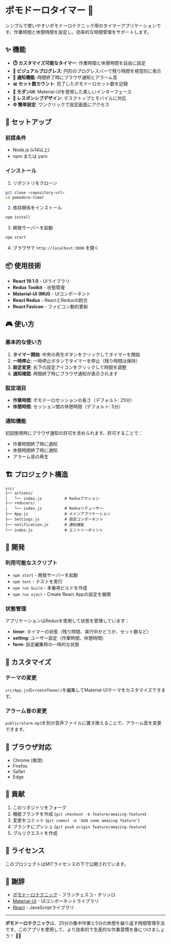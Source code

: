 # ポモドーロタイマー 🍅

シンプルで使いやすいポモドーロテクニック用のタイマーアプリケーションです。作業時間と休憩時間を設定し、効率的な時間管理をサポートします。

## ✨ 機能

- **⏱️ カスタマイズ可能なタイマー**: 作業時間と休憩時間を自由に設定
- **🎯 ビジュアルプログレス**: 円形のプログレスバーで残り時間を視覚的に表示
- **🔔 通知機能**: 時間終了時にブラウザ通知とアラーム音
- **📊 セット数カウント**: 完了したポモドーロセット数を記録
- **🎨 モダンUI**: Material-UIを使用した美しいインターフェース
- **📱 レスポンシブデザイン**: デスクトップとモバイルに対応
- **⚙️ 簡単設定**: ワンクリックで設定画面にアクセス

## 🚀 セットアップ

### 前提条件

- Node.js (v14以上)
- npm または yarn

### インストール

1. リポジトリをクローン
```bash
git clone <repository-url>
cd pomodoro-timer
```

2. 依存関係をインストール
```bash
npm install
```

3. 開発サーバーを起動
```bash
npm start
```

4. ブラウザで `http://localhost:3000` を開く

## 📦 使用技術

- **React 19.1.0** - UIライブラリ
- **Redux Toolkit** - 状態管理
- **Material-UI (MUI)** - UIコンポーネント
- **React Redux** - ReactとReduxの統合
- **React Favicon** - ファビコン動的更新

## 🎮 使い方

### 基本的な使い方

1. **タイマー開始**: 中央の再生ボタンをクリックしてタイマーを開始
2. **一時停止**: 一時停止ボタンでタイマーを停止（残り時間は保持）
3. **設定変更**: 右下の設定アイコンをクリックして時間を調整
4. **通知確認**: 時間終了時にブラウザ通知が表示されます

### 設定項目

- **作業時間**: ポモドーロセッションの長さ（デフォルト: 25分）
- **休憩時間**: セッション間の休憩時間（デフォルト: 5分）

### 通知機能

初回使用時にブラウザ通知の許可を求められます。許可することで：
- 作業時間終了時に通知
- 休憩時間終了時に通知
- アラーム音の再生

## 🏗️ プロジェクト構造

```
src/
├── actions/
│   └── index.js          # Reduxアクション
├── reducers/
│   └── index.js          # Reduxリデューサー
├── App.js                # メインアプリケーション
├── Settings.js           # 設定コンポーネント
├── notification.js       # 通知機能
└── index.js              # エントリーポイント
```

## 🔧 開発

### 利用可能なスクリプト

- `npm start` - 開発サーバーを起動
- `npm test` - テストを実行
- `npm run build` - 本番用ビルドを作成
- `npm run eject` - Create React Appの設定を展開

### 状態管理

アプリケーションはReduxを使用して状態を管理しています：

- **timer**: タイマーの状態（残り時間、実行中かどうか、セット数など）
- **setting**: ユーザー設定（作業時間、休憩時間）
- **form**: 設定編集時の一時的な状態

## 🎨 カスタマイズ

### テーマの変更

`src/App.js`の`createTheme()`を編集してMaterial-UIテーマをカスタマイズできます。

### アラーム音の変更

`public/alarm.mp3`を別の音声ファイルに置き換えることで、アラーム音を変更できます。

## 📱 ブラウザ対応

- Chrome (推奨)
- Firefox
- Safari
- Edge

## 🤝 貢献

1. このリポジトリをフォーク
2. 機能ブランチを作成 (`git checkout -b feature/amazing-feature`)
3. 変更をコミット (`git commit -m 'Add some amazing feature'`)
4. ブランチにプッシュ (`git push origin feature/amazing-feature`)
5. プルリクエストを作成

## 📄 ライセンス

このプロジェクトはMITライセンスの下で公開されています。

## 🙏 謝辞

- [ポモドーロテクニック](https://francescocirillo.com/pages/pomodoro-technique) - フランチェスコ・チリッロ
- [Material-UI](https://mui.com/) - UIコンポーネントライブラリ
- [React](https://reactjs.org/) - JavaScriptライブラリ

---

**ポモドーロテクニック**は、25分の集中作業と5分の休憩を繰り返す時間管理手法です。このアプリを使用して、より効率的で生産的な作業習慣を身につけましょう！ 🍅✨
